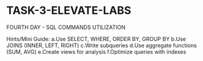# TASK-3-ELEVATE-LABS
FOURTH DAY - SQL COMMANDS UTILIZATION

Hints/Mini Guide:
a.Use SELECT, WHERE, ORDER BY, GROUP BY
b.Use JOINS (INNER, LEFT, RIGHT)
c.Write subqueries
d.Use aggregate functions (SUM, AVG)
e.Create views for analysis
f.Optimize queries with indexes
